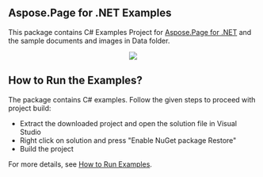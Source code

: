## Aspose.Page for .NET Examples

This package contains C# Examples Project for [Aspose.Page for .NET](https://products.aspose.com/page/net) and the sample documents and images in Data folder.

<p align="center">
  <a title="Download complete Aspose.Page for .NET source code" href="https://github.com/aspose-page/Aspose.Page-for-.NET/archive/master.zip">
	<img src="https://raw.github.com/AsposeExamples/java-examples-dashboard/master/images/downloadZip-Button-Large.png" />
  </a>
</p>

## How to Run the Examples?

The package contains C# examples. Follow the given steps to proceed with project build:

* Extract the downloaded project and open the solution file in Visual Studio
* Right click on solution and press "Enable NuGet package Restore"
* Build the project

For more details, see [How to Run Examples](https://docs.aspose.com/display/pagenet/How+to+Run+Examples).
